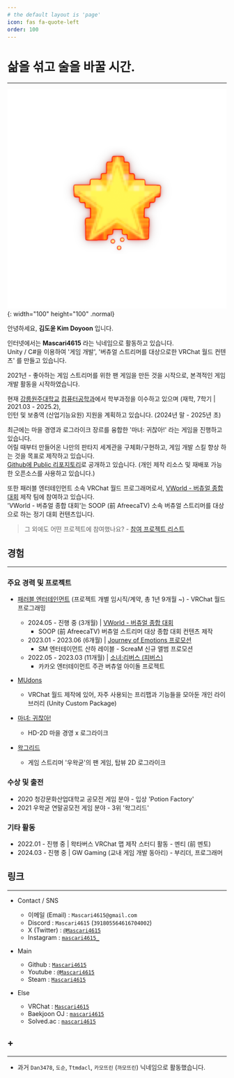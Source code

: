 ```yaml
---
# the default layout is 'page'
icon: fas fa-quote-left
order: 100
---
```


# 삶을 섞고 술을 바꿀 시간.

---

![Logo](/assets/img/common/Star_Transparent.png){: width="100" height="100" .normal}

안녕하세요, **김도윤 Kim Doyoon** 입니다.  

인터넷에서는 **Mascari4615** 라는 닉네임으로 활동하고 있습니다.  
Unity / C#을 이용하여 '게임 개발', '버츄얼 스트리머를 대상으로한 VRChat 월드 컨텐츠' 를 만들고 있습니다.  

2021년 - 좋아하는 게임 스트리머를 위한 팬 게임을 만든 것을 시작으로, 본격적인 게임 개발 활동을 시작하였습니다.  

현재 [강릉원주대학교](https://www.gwnu.ac.kr/sites/kr/index.do) [컴퓨터공학과](https://gwnucs.gwnu.ac.kr/sites/gwnucs/index.do)에서 학부과정을 이수하고 있으며 (재학, 7학기 \| 2021.03 - 2025.2),  
인턴 및 보충역 (산업기능요원) 지원을 계획하고 있습니다. (2024년 말 - 2025년 초)  

최근에는 마을 경영과 로그라이크 장르를 융합한 '마녀: 귀찮아!' 라는 게임을 진행하고 있습니다.  
어릴 때부터 만들어온 나만의 판타지 세계관을 구체화/구현하고, 게임 개발 스킬 향상 하는 것을 목표로 제작하고 있습니다.  
[Github에 Public 리포지토리](https://github.com/Mascari4615/Witch-Mendokusai)로 공개하고 있습니다. (개인 제작 리소스 및 재배포 가능한 오픈소스를 사용하고 있습니다.)  

또한 패러블 엔터테인먼트 소속 VRChat 월드 프로그래머로서, [VWorld - 버츄얼 종합 대회](https://bj.afreecatv.com/vworld) 제작 팀에 참여하고 있습니다.  
'VWorld - 버츄얼 종합 대회'는 SOOP (前 AfreecaTV) 소속 버츄얼 스트리머를 대상으로 하는 정기 대회 컨텐츠입니다.  

> 그 외에도 어떤 프로젝트에 참여했나요? - [참여 프로젝트 리스트](/projects)

## 경험

---

### 주요 경력 및 프로젝트

- [패러블 엔터테인먼트](https://parable-asia.com/) (프로젝트 개별 임시직/계약, 총 1년 9개월 ~) - VRChat 월드 프로그래밍
  - 2024.05 - 진행 중 (3개월) \| [VWorld - 버츄얼 종합 대회](https://bj.afreecatv.com/vworld)
    - SOOP (前 AfreecaTV) 버츄얼 스트리머 대상 종합 대회 컨텐츠 제작
  - 2023.01 - 2023.06 (6개월) \| [Journey of Emotions 프로모션](https://youtu.be/VQxPKTFb0es)
    - SM 엔터테이먼트 산하 레이블 - ScreaM 신규 앨범 프로모션
  - 2022.05 - 2023.03 (11개월) \| [소녀:리버스 (피버스)](https://www.youtube.com/@girlsreverse)
    - 카카오 엔터테이먼트 주관 버츄얼 아이돌 프로젝트

- [MUdons](https://github.com/Mascari4615/MUdons)
  - VRChat 월드 제작에 있어, 자주 사용되는 프리팹과 기능들을 모아둔 개인 라이브러리 (Unity Custom Package)

- [마녀: 귀찮아!](https://github.com/Mascari4615/Witch-Mendokusai)
  - HD-2D 마을 경영 x 로그라이크

- [왁그리드](https://github.com/Mascari4615/Wakgreed)
  - 게임 스트리머 '우왁굳'의 팬 게임, 탑뷰 2D 로그라이크

### 수상 및 출전

- 2020 청강문화산업대학교 공모전 게임 분야 - 입상 'Potion Factory'
- 2021 우왁굳 연말공모전 게임 분야 - 3위 '왁그리드'

### 기타 활동

- 2022.01 - 진행 중 \| 왁타버스 VRChat 맵 제작 스터디 활동 - 멘티 (前 멘토)
- 2024.03 - 진행 중 \| GW Gaming (교내 게임 개발 동아리) - 부리더, 프로그래머

## 링크

---

- Contact / SNS
  - 이메일 (Email) : `Mascari4615@gmail.com`
  - Discord : `Mascari4615` (`391805564616704002`)
  - X (Twitter) : [`@Mascari4615`](https://x.com/Mascari4615)
  - Instagram : [`mascari4615_`](https://www.instagram.com/mascari4615_/)

- Main
  - Github : [`Mascari4615`](https://github.com/Mascari4615)
  - Youtube : [`@Mascari4615`](https://www.youtube.com/@Mascari4615)
  - Steam : [`Mascari4615`](https://steamcommunity.com/id/Mascari4615)

- Else
  - VRChat : [`Mascari4615`](https://vrchat.com/home/user/usr_22099a07-e926-4751-85be-e5c9d528b28a)
  - Baekjoon OJ : [`mascari4615`](https://www.acmicpc.net/user/mascari4615)
  - Solved.ac : [`mascari4615`](https://solved.ac/profile/mascari4615)

## \+

---

- 과거 `Dan3478`, `도순`, `Ttmdacl`, `카모뜨린` (`까모뜨린`) 닉네임으로 활동했습니다.
